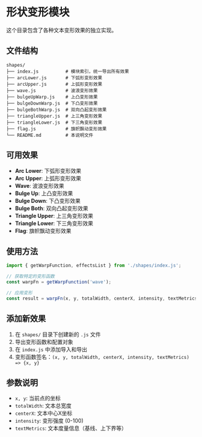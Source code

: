 # 形状变形模块

这个目录包含了各种文本变形效果的独立实现。

## 文件结构

```
shapes/
├── index.js          # 模块索引，统一导出所有效果
├── arcLower.js       # 下弧形变形效果
├── arcUpper.js       # 上弧形变形效果
├── wave.js           # 波浪变形效果
├── bulgeUpWarp.js    # 上凸变形效果
├── bulgeDownWarp.js  # 下凸变形效果
├── bulgeBothWarp.js  # 双向凸起变形效果
├── triangleUpper.js  # 上三角变形效果
├── triangleLower.js  # 下三角变形效果
├── flag.js           # 旗帜飘动变形效果
└── README.md         # 本说明文件
```

## 可用效果

- **Arc Lower**: 下弧形变形效果
- **Arc Upper**: 上弧形变形效果  
- **Wave**: 波浪变形效果
- **Bulge Up**: 上凸变形效果
- **Bulge Down**: 下凸变形效果
- **Bulge Both**: 双向凸起变形效果
- **Triangle Upper**: 上三角变形效果
- **Triangle Lower**: 下三角变形效果
- **Flag**: 旗帜飘动变形效果

## 使用方法

```javascript
import { getWarpFunction, effectsList } from './shapes/index.js';

// 获取特定的变形函数
const warpFn = getWarpFunction('wave');

// 应用变形
const result = warpFn(x, y, totalWidth, centerX, intensity, textMetrics);
```

## 添加新效果

1. 在 `shapes/` 目录下创建新的 `.js` 文件
2. 导出变形函数和配置对象
3. 在 `index.js` 中添加导入和导出
4. 变形函数签名：`(x, y, totalWidth, centerX, intensity, textMetrics) => {x, y}`

## 参数说明

- `x, y`: 当前点的坐标
- `totalWidth`: 文本总宽度
- `centerX`: 文本中心X坐标
- `intensity`: 变形强度 (0-100)
- `textMetrics`: 文本度量信息（基线、上下界等） 
